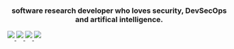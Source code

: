 <!-- Welcome to my readme source you stalker. Anyway so, I decided to work on this rather than actually uploading any repositories. Thy shall witness git servers falling apart when I do though. I'm just wayy too busy working on conference papers at the moment so no projects as of now :(--> 
<h3 align="center">software research developer who loves security, DevSecOps and artifical intelligence.</h3>  
<div align-"center">

<!-- Socials-->
<!-- LinkeDin-->
<a href="https://www.linkedin.com/in/nethra-s-77030130b" target="_blank">
  <img src="https://img.shields.io/badge/LinkedIn-0A66C2?style=for-the-badge&logo=linkedin&logoColor=white" style="margin-bottom: 5px;" />
</a>

<!-- Hackaday-->
<a href="https://hackaday.io/nsnrr.999?saved=true" target="_blank">
  <img src="https://img.shields.io/badge/Hackaday-1A1A1A?style=for-the-badge&logo=hackaday&logoColor=white" style="margin-bottom: 5px;" />
</a>

<!-- DevPost-->
<a href="https://devpost.com/nsnrr-999?ref_content=user-portfolio&ref_feature=portfolio&ref_medium=global-nav" target="_blank">
  <img src="https://img.shields.io/badge/Devpost-003E54?style=for-the-badge&logo=devpost&logoColor=white" style="margin-bottom: 5px;" />
</a>

<!-- Youtube-->
<a href="https://www.youtube.com/@ns-nrrr" target="_blank">
  <img src="https://img.shields.io/badge/YouTube-FF0000?style=for-the-badge&logo=youtube&logoColor=white" style="margin-bottom: 5px;" />
</a>

<!-- Well, here are the socials I know I wont be active on for the next one+ years, because goddamn, I'm still stuck in school and IB sucks and I can't do shit :(-->

<!-- Devianart
<a href="https://www.deviantart.com/ns-nrr" target="_blank">
  <img src="https://img.shields.io/badge/DeviantArt-05CC47?style=for-the-badge&logo=deviantart&logoColor=white" style="margin-bottom: 5px;" />
</a>-->

<!-- 500px
<a href="https://500px.com/p/ns-nrr?view=photos" target="_blank">
  <img src="https://img.shields.io/badge/500px-0099E5?style=for-the-badge&logo=500px&logoColor=white" style="margin-bottom: 5px;" />
</a>-->

